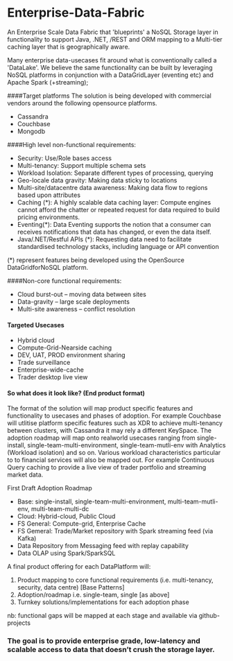 # Enterprise-Data-Fabric

An Enterprise Scale Data Fabric that 'blueprints' a NoSQL Storage layer in functionality to support Java, .NET, /REST and ORM mapping to a Multi-tier caching layer that is geographically aware. 

Many enterprise data-usecases fit around what is conventionally called a 'DataLake'. We believe the same functionality can be built by leveraging NoSQL platforms in conjunction with a DataGridLayer (eventing etc) and Apache Spark (+streaming); 

####Target platforms
The solution is being developed with commercial vendors around the following opensource platforms.
* Cassandra
* Couchbase
* Mongodb

####High level non-functional requirements:
*	Security: Use/Role bases access
*	Multi-tenancy: Support multiple schema sets
*	Workload Isolation: Separate different types of processing, querying
*	Geo-locale data gravity: Making data sticky to locations 
*	Multi-site/datacentre data awareness: Making data flow to regions based upon attributes
*	Caching (*): A highly scalable data caching layer: Compute engines cannot afford the chatter or repeated request for data required to build pricing environments. 
* Eventing(*): Data Eventing supports the notion that a consumer can receives notifications that data has changed, or even the data itself.
*	Java/.NET/Restful APIs (*): Requesting data need to facilitate standardised technology stacks, including language or API convention

(*) represent features being developed using the OpenSource DataGridforNoSQL platform.

####Non-core functional requirements:
*	Cloud burst-out – moving data between sites
*	Data-gravity – large scale deployments
*	Multi-site awareness – conflict resolution

#### Targeted Usecases
* Hybrid cloud
* Compute-Grid-Nearside caching
* DEV, UAT, PROD environment sharing
* Trade surveillance
* Enterprise-wide-cache
* Trader desktop live view

#### So what does it look like? (End product format)
The format of the solution will map product specific features and functionality to usecases and phases of adoption. For example Couchbase will utlitise platform specific features such as XDR to achieve multi-tenancy between clusters, with Cassandra it may rely a different KeySpace. The adoption roadmap will map onto realworld usecases ranging from single-install, single-team-multi-environment, single-team-mutli-env with Analytics (Workload isolation) and so on. Various workload characteristics particular to to financial services will also be mapped out. For example Continuous Query caching to provide a live view of trader portfolio and streaming market data. 

First Draft Adoption Roadmap
 * Base: single-install, single-team-multi-environment, multi-team-mutli-env, multi-team-multi-dc
 * Cloud: Hybrid-cloud, Public Cloud
 * FS General: Compute-grid, Enterprise Cache
 * FS Gemeral: Trade/Market repository with Spark streaming feed (via Kafka)
 * Data Repository from Messaging feed with replay capability
 * Data OLAP using Spark/SparkSQL

A final product offering for each DataPlatform will:
1. Product mapping to core functional requirements (i.e. multi-tenancy, security, data centre) [Base Patterns]
2. Adoption/roadmap i.e. single-team, single [as above]
3. Turnkey solutions/implementations for each adoption phase

nb: functional gaps will be mapped at each stage and available via github-projects

### The goal is to provide enterprise grade, low-latency and scalable access to data that doesn’t crush the storage layer.


